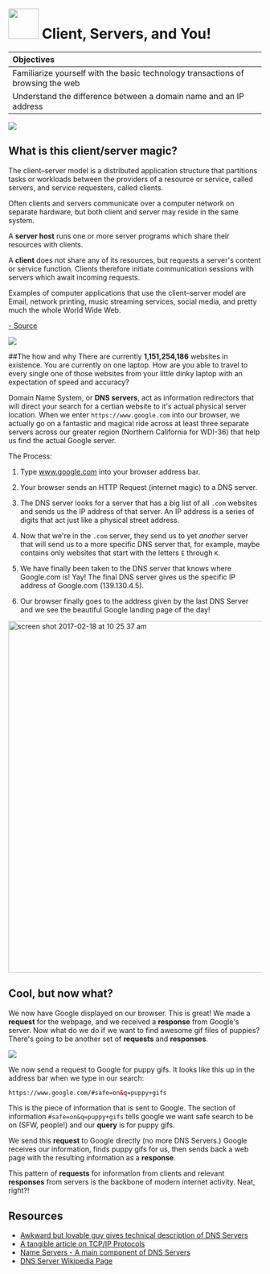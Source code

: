 # <img src="https://cloud.githubusercontent.com/assets/7833470/10899314/63829980-8188-11e5-8cdd-4ded5bcb6e36.png" height="60"> Client, Servers, and You!


| Objectives |
| :--- |
| Familiarize yourself with the basic technology transactions of browsing the web |
| Understand the difference between a domain name and an IP address |

<img src="http://www.reactiongifs.com/wp-content/uploads/2013/10/tim-and-eric-mind-blown.gif">

## What is this client/server magic?

The client–server model is a distributed application structure that partitions tasks or workloads between the providers of a resource or service, called servers, and service requesters, called clients.  
  
Often clients and servers communicate over a computer network on separate hardware, but both client and server may reside in the same system. 
 
A **server host** runs one or more server programs which share their resources with clients. 

A **client** does not share any of its resources, but requests a server's content or service function. Clients therefore initiate communication sessions with servers which await incoming requests. 
  
Examples of computer applications that use the client–server model are Email, network printing, music streaming services, social media, and pretty much the whole World Wide Web. 
 
<a href='https://en.wikipedia.org/wiki/Client%E2%80%93server_model'>- Source</a>



![](https://cloud.githubusercontent.com/assets/4304660/23087118/80f5e464-f526-11e6-8f74-6bde3cdaa66c.png)

##The how and why
There are currently **1,151,254,186** websites in existence.  You are currently on one laptop.  How are you able to travel to every single one of those websites from your little dinky laptop with an expectation of speed and accuracy?  

Domain Name System, or **DNS servers**, act as information redirectors that will direct your search for a certian website to it's actual physical server location.  When we enter `https://www.google.com` into our browser, we actually go on a fantastic and magical ride across at least three separate servers across our greater region (Northern California for WDI-36) that help us find the actual Google server.

The Process:  

1. Type www.google.com into your browser address bar.

2. Your browser sends an HTTP Request (internet magic) to a DNS server.

3. The DNS server looks for a server that has a big list of all `.com` websites and sends us the IP address of that server.  An IP address is a series of digits that act just like a physical street address.

4. Now that we're in the `.com` server, they send us to yet *another* server that will send us to a more specific DNS server that, for example, maybe contains only websites that start with the letters `E` through `K`. 

5. We have finally been taken to the DNS server that knows where Google.com is! Yay!  The final DNS server gives us the specific IP address of Google.com (139.130.4.5).

6. Our browser finally goes to the address given by the last DNS Server and we see the beautiful Google landing page of the day!

<img width="698" alt="screen shot 2017-02-18 at 10 25 37 am" src="https://cloud.githubusercontent.com/assets/4304660/23095784/a542df90-f5c4-11e6-8c19-0909f77d6b9d.png">


## Cool, but now what?
We now have Google displayed on our browser. This is great! We made a **request** for the webpage, and we received a **response** from Google's server.  Now what do we do if we want to find awesome gif files of puppies? There's going to be another set of **requests** and **responses**.


<img src="http://i.giphy.com/l2YWxte7sJB2XuE8M.gif">


We now send a request to Google for puppy gifs.  It looks like this up in the address bar when we type in our search: 

```html
https://www.google.com/#safe=on&q=puppy+gifs
```

This is the piece of information that is sent to Google. The section of information `#safe=on&q=puppy+gifs` tells google we want safe search to be on (SFW, people!) and our **query** is for puppy gifs.  

We send this **request** to Google directly (no more DNS Servers.) Google receives our information, finds puppy gifs for us, then sends back a web page with the resulting information as a **response**. 

This pattern of **requests** for information from clients and relevant **responses** from servers is the backbone of modern internet activity. Neat, right?!

## Resources

* <a href="https://www.youtube.com/watch?v=GlZC4Jwf3xQ" target="_blank">Awkward but lovable guy gives technical description of DNS Servers</a>
* <a href="http://searchnetworking.techtarget.com/definition/client-server" target="_blank">A tangible article on TCP/IP Protocols</a>
* <a href="https://en.wikipedia.org/wiki/Domain_Name_System" target="_blank">Name Servers - A main component of DNS Servers</a>
* <a href="https://en.wikipedia.org/wiki/Name_server" target="_blank">DNS Server Wikipedia Page</a>
